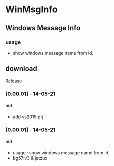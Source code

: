 # WinMsgInfo

## Windows Message Info
### usage
- show windows message name from id.

## download

[Release](https://github.com/JetMeta/WinMsgInfo/tree/master/bin "Release")

### [0.00.01] - 14-05-21
#### init
- add vs2015 prj

### [0.00.01] - 14-05-21
#### init
- usage : show windows message name from id.
- bg57iv3 & jetzux
